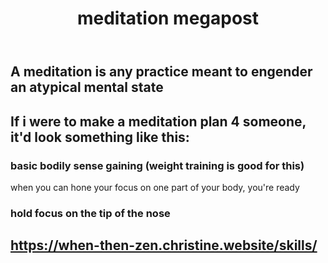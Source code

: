 ﻿---
title: meditation megapost
---

## A meditation is any practice meant to engender an atypical mental state
## If i were to make a meditation plan 4 someone, it'd look something like this:
### basic bodily sense gaining (weight training is good for this)
when you can hone your focus on one part of your body, you're ready
### hold focus on the tip of the nose
## https://when-then-zen.christine.website/skills/
